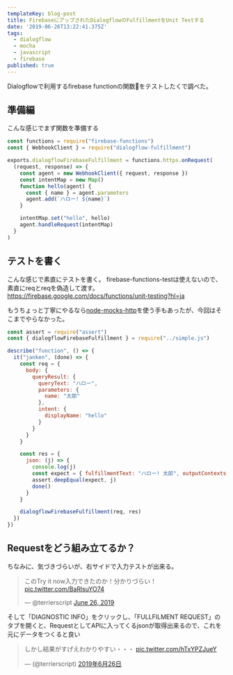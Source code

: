 ```yaml
---
templateKey: blog-post
title: FirebaseにアップされたDialogflowのFulfillmentをUnit Testする
date: '2019-06-26T13:22:41.375Z'
tags:
  - dialogflow
  - mocha
  - javascript
  - firebase
published: true
---
```


Dialogflowで利用するfirebase functionの関数をテストしたくで調べた。

## 準備編
こんな感じでまず関数を準備する

```js
const functions = require("firebase-functions")
const { WebhookClient } = require("dialogflow-fulfillment")

exports.dialogflowFirebaseFulfillment = functions.https.onRequest(
  (request, response) => {
    const agent = new WebhookClient({ request, response })
    const intentMap = new Map()
    function hello(agent) {
      const { name } = agent.parameters
      agent.add(`ハロー! ${name}`)
    }

    intentMap.set("hello", hello)
    agent.handleRequest(intentMap)
  }
)
```

## テストを書く

こんな感じで素直にテストを書く。
firebase-functions-testは使えないので、素直にreqとreqを偽造して渡す。
https://firebase.google.com/docs/functions/unit-testing?hl=ja

もうちょっと丁寧にやるなら[node-mocks-http](https://github.com/howardabrams/node-mocks-http)を使う手もあったが、今回はそこまでやらなかった。

```js
const assert = require("assert")
const { dialogflowFirebaseFulfillment } = require("../simple.js")

describe("function", () => {
  it("janken", (done) => {
    const req = {
      body: {
        queryResult: {
          queryText: "ハロー",
          parameters: {
            name: "太郎"
          },
          intent: {
            displayName: "hello"
          }
        }
      }
    }

    const res = {
      json: (j) => {
        console.log(j)
        const expect = { fulfillmentText: "ハロー! 太郎", outputContexts: [] }
        assert.deepEqual(expect, j)
        done()
      }
    }

    dialogflowFirebaseFulfillment(req, res)
  })
})
```

## Requestをどう組み立てるか？

ちなみに、気づきづらいが、右サイドで入力テストが出来る。

<blockquote class="twitter-tweet"><p lang="ja" dir="ltr">このTry it now入力できたのか！分かりづらい！ <a href="https://t.co/BaRlsuYO74">pic.twitter.com/BaRlsuYO74</a></p>&mdash; @terrierscript <a href="https://twitter.com/terrierscript/status/1143808200359084033?ref_src=twsrc%5Etfw">June 26, 2019</a></blockquote> <script async src="https://platform.twitter.com/widgets.js" charset="utf-8"></script>

そして「DIAGNOSTIC INFO」をクリックし、「FULLFILMENT REQUEST」のタブを開くと、RequestとしてAPIに入ってくるjsonが取得出来るので、これを元にデータをつくると良い

<blockquote class="twitter-tweet" data-conversation="none" data-lang="ja"><p lang="ja" dir="ltr">しかし結果がすげえわかりやすい・・・ <a href="https://t.co/hTxYPZJueY">pic.twitter.com/hTxYPZJueY</a></p>&mdash; (@terrierscript) <a href="https://twitter.com/terrierscript/status/1143809073227264000?ref_src=twsrc%5Etfw">2019年6月26日</a></blockquote>
<script async src="https://platform.twitter.com/widgets.js" charset="utf-8"></script>
